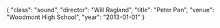 {
  "class": "sound",
  "director": "Will Ragland",
  "title": "Peter Pan",
  "venue": "Woodmont High School",
  "year": "2013-01-01"
}